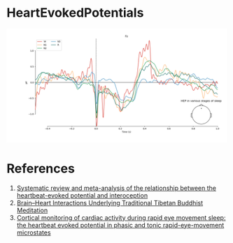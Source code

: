 # HeartEvokedPotentials
![](https://raw.githubusercontent.com/rahulvenugopal/HeartEvokedPotentials/main/HEP_Sleep.png?token=GHSAT0AAAAAABWK3HW5CWCC42FA6RBBNJ5UYWFQFLQ)

# References
1. [Systematic review and meta-analysis of the relationship between the heartbeat-evoked potential and interoception](https://pubmed.ncbi.nlm.nih.gov/33450331/)
2. [Brain–Heart Interactions Underlying Traditional Tibetan Buddhist Meditation](https://academic.oup.com/cercor/article/30/2/439/5510041)
3. [Cortical monitoring of cardiac activity during rapid eye movement sleep: the heartbeat evoked potential in phasic and tonic rapid-eye-movement microstates](https://pubmed.ncbi.nlm.nih.gov/33870427/)
